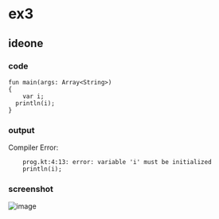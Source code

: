 # ex3
## ideone
### code
    fun main(args: Array<String>) 
    {
	    var i;
      println(i);
    }
### output
Compiler Error:
        
        prog.kt:4:13: error: variable 'i' must be initialized
        println(i);
### screenshot
![image](https://github.com/40843245/Kotlin_Code_Practice/assets/75050655/09c1d092-d2cc-4ebd-ab75-7e5f5a9a583a)


    
